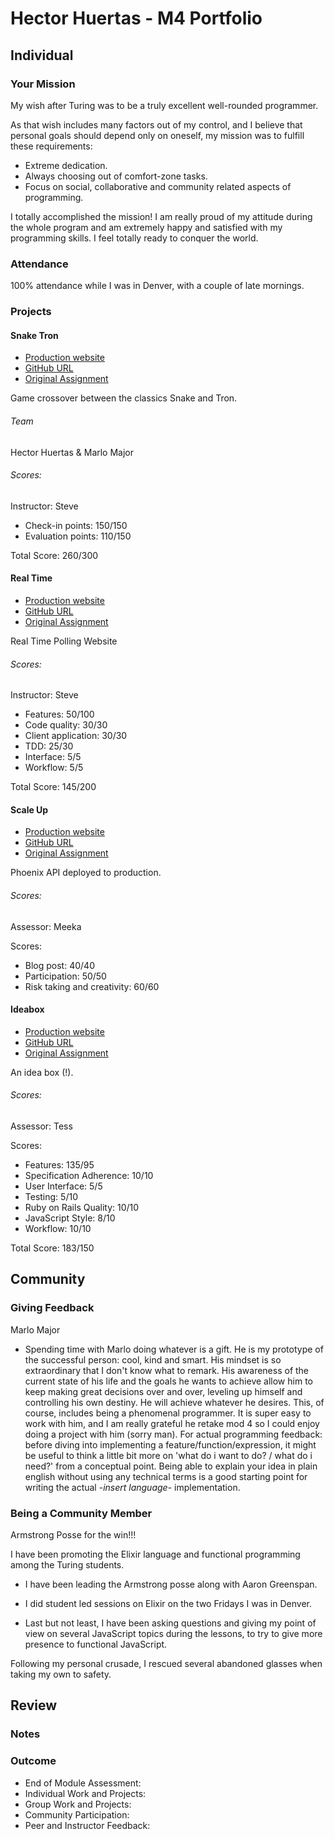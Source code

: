 # Hector Huertas - M4 Portfolio

## Individual

### Your Mission
My wish after Turing was to be a truly excellent well-rounded programmer.

As that wish includes many factors out of my control, and I believe that personal
goals should depend only on oneself, my mission was to fulfill these requirements:

* Extreme dedication.
* Always choosing out of comfort-zone tasks.
* Focus on social, collaborative and community related aspects of programming.

I totally accomplished the mission! I am really proud of my attitude during the whole program and am extremely happy and satisfied with my programming skills. I feel totally ready to conquer the world.

### Attendance

100% attendance while I was in Denver, with a couple of late mornings.


### Projects

#### Snake Tron

* [Production website](http://hectorhuertas.github.io/snake-tron/)
* [GitHub URL](https://github.com/hectorhuertas/snake-tron)
* [Original Assignment](https://github.com/turingschool/lesson_plans/blob/master/ruby_04-apis_and_scalability/gametime_project.markdown)

Game crossover between the classics Snake and Tron.

###### Team
Hector Huertas & Marlo Major

###### Scores:
Instructor: Steve

* Check-in points: 150/150
* Evaluation points: 110/150

Total Score: 260/300

#### Real Time

* [Production website](https://real-time-hector.herokuapp.com/)
* [GitHub URL](https://github.com/hectorhuertas/real-time)
* [Original Assignment](https://github.com/turingschool/curriculum/blob/master/source/projects/real_time.markdown)

Real Time Polling Website

###### Scores:

Instructor: Steve

* Features: 50/100
* Code quality: 30/30
* Client application: 30/30
* TDD: 25/30
* Interface: 5/5
* Workflow: 5/5

Total Score: 145/200

#### Scale Up

* [Production website](https://colabora-api.herokuapp.com/api/v1/notes)
* [GitHub URL](https://github.com/hectorhuertas/colabora_api)
* [Original Assignment](https://github.com/turingschool/lesson_plans/blob/master/ruby_04-apis_and_scalability/independent_study_project.markdown)

Phoenix API deployed to production.

###### Scores:
Assessor: Meeka

Scores:
* Blog post: 40/40
* Participation: 50/50
* Risk taking and creativity: 60/60

#### Ideabox

* [Production website](https://ideabox-hector.herokuapp.com/)
* [GitHub URL](https://github.com/hectorhuertas/ideabox)
* [Original Assignment](https://github.com/turingschool/curriculum/blob/master/source/projects/revenge_of_idea_box.markdown)

An idea box (!).

###### Scores:
Assessor: Tess

Scores:
* Features: 135/95
* Specification Adherence: 10/10
* User Interface: 5/5
* Testing: 5/10
* Ruby on Rails Quality: 10/10
* JavaScript Style: 8/10
* Workflow: 10/10

Total Score: 183/150

## Community

### Giving Feedback

Marlo Major
* Spending time with Marlo doing whatever is a gift. He is my prototype of the successful person: cool, kind and smart. His mindset is so extraordinary that I don't know what to remark. His awareness of the current state of his life and the goals he wants to achieve allow him to keep making great decisions over and over, leveling up himself and controlling his own destiny. He will achieve whatever he desires. This, of course, includes being a phenomenal programmer. It is super easy to work with him, and I am really grateful he retake mod 4 so I could enjoy doing a project with him (sorry man). For actual programming feedback: before diving into implementing a feature/function/expression, it might be useful to think a little bit more on 'what do i want to do? / what do i need?' from a conceptual point. Being able to explain your idea in plain english without using any technical terms is a good starting point for writing the actual  -*insert language*- implementation.

### Being a Community Member

Armstrong Posse for the win!!!

I have been promoting the Elixir language and functional programming among the Turing students.

* I have been leading the Armstrong posse along with Aaron Greenspan.

* I did student led sessions on Elixir on the two Fridays I was in Denver.

* Last but not least, I have been asking questions and giving my point of view on several JavaScript topics during the lessons, to try to give more presence to functional JavaScript.

Following  my personal crusade, I rescued several abandoned glasses when taking my own to safety.


## Review

### Notes

### Outcome

* End of Module Assessment:
* Individual Work and Projects:
* Group Work and Projects:
* Community Participation:
* Peer and Instructor Feedback:

